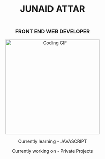 <h1 align="center">JUNAID ATTAR</h1>
<p align="center">
  <img src="assets/line.gif" width="100%" height="3"/>
</p>
<h3 align="center">FRONT END WEB DEVELOPER</h3>
<p align="center">
  <img alt="Coding GIF" width="300" height="auto" src="assets/coding.gif"/>
</p>



<p align="center">Currently learning - JAVASCRIPT</p>
<p align="center">Currently working on - Private Projects</p>

